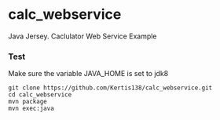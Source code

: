 # calc_webservice
Java Jersey. Caclulator Web Service Example

### Test
Make sure the variable JAVA_HOME is set to jdk8

```
git clone https://github.com/Kertis138/calc_webservice.git
cd calc_webservice
mvn package
mvn exec:java
```
